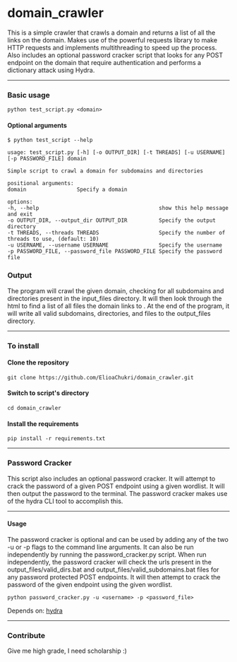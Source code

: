 # domain_crawler

This is a simple crawler that crawls a domain and returns a list of all the links on the domain.
Makes use of the powerful requests library to make HTTP requests and implements multithreading to speed up the process.
Also includes an optional password cracker script that looks for any POST endpoint on the domain that require
authentication and performs a dictionary attack using Hydra.

***

### Basic usage

```python test_script.py <domain>```

#### Optional arguments

```
$ python test_script --help

usage: test_script.py [-h] [-o OUTPUT_DIR] [-t THREADS] [-u USERNAME] [-p PASSWORD_FILE] domain

Simple script to crawl a domain for subdomains and directories

positional arguments:
domain                Specify a domain

options:
-h, --help                                      show this help message and exit
-o OUTPUT_DIR, --output_dir OUTPUT_DIR          Specify the output directory
-t THREADS, --threads THREADS                   Specify the number of threads to use, (default: 10)
-u USERNAME, --username USERNAME                Specify the username
-p PASSWORD_FILE, --password_file PASSWORD_FILE Specify the password file
```

### Output

The program will crawl the given domain, checking for all subdomains and directories present in the input_files
directory. It will then look through the html to find a list of all files the domain links to .
At the end of the program, it will write all valid subdomains, directories, and files to the output_files directory.

***

### To install

#### Clone the repository

```git clone https://github.com/ElioaChukri/domain_crawler.git```

#### Switch to script's directory

```cd domain_crawler```

#### Install the requirements

```pip install -r requirements.txt```


***

### Password Cracker

This script also includes an optional password cracker. It will attempt to crack the password of a given POST endpoint
using a given
wordlist. It will then output the password to the terminal. The password cracker makes use of the hydra CLI tool to
accomplish this.


***

#### Usage

The password cracker is optional and can be used by adding any of the two -u or -p flags to the command line arguments.
It can also be run independently by running the password_cracker.py script.
When run independently, the password cracker will check the urls present in the output_files/valid_dirs.bat and
output_files/valid_subdomains.bat files for any password protected POST endpoints. It will then attempt to crack the 
password of the given endpoint using the given wordlist.

```python password_cracker.py -u <username> -p <password_file>```

Depends on: [hydra](https://github.com/vanhauser-thc/thc-hydra)


***

### Contribute

Give me high grade, I need scholarship :)

